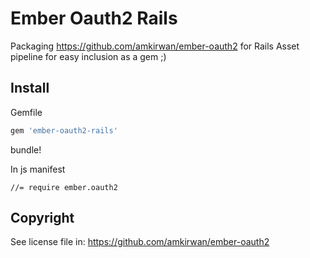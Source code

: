 # Ember Oauth2 Rails

Packaging https://github.com/amkirwan/ember-oauth2 for Rails Asset pipeline for easy inclusion as a gem ;)

## Install

Gemfile

```ruby
gem 'ember-oauth2-rails'
```

bundle!

In js manifest

```
//= require ember.oauth2
```

## Copyright

See license file in: https://github.com/amkirwan/ember-oauth2